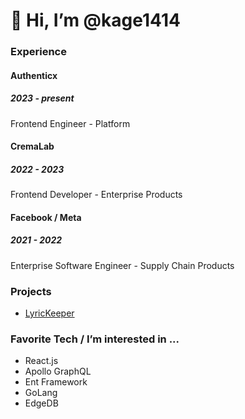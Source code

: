 # 👋 Hi, I’m @kage1414

### Experience
#### Authenticx
##### 2023 - present
Frontend Engineer - Platform
#### CremaLab
##### 2022 - 2023
Frontend Developer - Enterprise Products
#### Facebook / Meta
##### 2021 - 2022
Enterprise Software Engineer - Supply Chain Products

### Projects

- [LyricKeeper](https://www.lyrickeeper.com/)

### Favorite Tech / I’m interested in ...

- React.js
- Apollo GraphQL
- Ent Framework
- GoLang
- EdgeDB


<!---
kage1414/kage1414 is a ✨ special ✨ repository because its `README.md` (this file) appears on your GitHub profile.
You can click the Preview link to take a look at your changes.
--->
